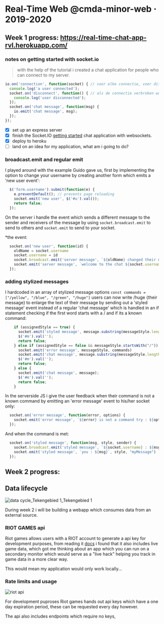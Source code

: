 # Real-Time Web @cmda-minor-web · 2019-2020

[rubric]: https://docs.google.com/spreadsheets/d/e/2PACX-1vSd1I4ma8R5mtVMyrbp6PA2qEInWiOialK9Fr2orD3afUBqOyvTg_JaQZ6-P4YGURI-eA7PoHT8TRge/pubhtml

## Week 1 progress: https://real-time-chat-app-rvl.herokuapp.com/

### notes on getting started with socket.io

> with the help of the tutorial i created a chat application for people who can connect to my server.

```javascript
io.on('connection', function(socket) { // voor elke connectie, voer dit uit:
  console.log('a user connected');
  socket.on('disconnect', function() { // als de connectie verbroken wordt, voer dit uit
    console.log('user disconnected');
  });
  socket.on('chat message', function(msg) {
    io.emit('chat message', msg);
  });
});
```

- [x] set up an express server
- [x] finish the Socket.IO [getting started](https://socket.io/get-started/chat/) chat application with websockets.
- [x] deploy to heroku
- [ ] land on an idea for my application, what am i going to do?

### broadcast.emit and regular emit

I played around with the example Guido gave us, first by implementing the option to change your username by creating another form which emits a 'new user event':

```javascript
  $('form.username').submit(function(e) {
    e.preventDefault(); // prevents page reloading
    socket.emit('new user', $('#u').val());
    return false;
  });
```

On the server i handle the event which sends a different message to the sender and receivers of the message by using `socket.broadcast.emit` to send to others and `socket.emit` to send to your socket.

*the event:

```javascript
  socket.on('new user', function(id) {
    oldName = socket.username
    socket.username = id
    socket.broadcast.emit('server message', `${oldName} changed their name to ${socket.username}!`)
    socket.emit('server message', `welcome to the chat ${socket.username}!`)
  });
```

### adding stylized messages

I hardcoded in an array of stylized message options `const commands = ["/yellow", "/blue", "/green", "/huge"]`
users can now write /huge {their message} to enlarge the text of their message by sending out a 'styled message' event instead of a regular 'chat message' which is handled in an if statement checking if the first word starts with a / and if its a known command:

```javascript
    if (assignedStyle == true) {
      socket.emit('styled message', message.substring(messageStyle.length), messageStyle.substring(1));
      $('#m').val('');
      return false;
    } else if (assignedStyle == false && messageStyle.startsWith("/")) {
      socket.emit('error message', messageStyle, commands)
      socket.emit('chat message', message.substring(messageStyle.length));
      $('#m').val('');
      return false;
    } else {
      socket.emit('chat message', message);
      $('#m').val('');
      return false;
    }
 ```
 
In the serverside JS i give the user feedback when their command is not a known command by emitting an 'error message' event to his/her socket only:

```javascript
  socket.on('error message', function(error, options) {
    socket.emit('error message', `${error} is not a command try : ${options}`)
  });
```

And when the command is met:

```javascript
  socket.on('styled message', function(msg, style, sender) {
    socket.broadcast.emit('styled message', `${socket.username} : ${msg}`, style, "other");
    socket.emit('styled message', `you : ${msg}`, style, "myMessage")
  });
```

## Week 2 progress:

## Data lifecycle

![data cycle_Tekengebied 1_Tekengebied 1](https://user-images.githubusercontent.com/36195440/79560914-c0755f00-80a8-11ea-9419-e8430049459e.png)

During week 2 i will be building a webapp which consumes data from an external source.

### RIOT GAMES api

Riot games allows users with a RIOT account to generate a api key for development purposes, from reading it [docs](https://developer.riotgames.com/docs/lol) i found that it also includes live game data, which got me thinking about an app which you can run on a secondary monitor which would serve as a "live hack" helping you track in game data in a more clear way.

This would mean my application would only work locally... 

### Rate limits and usage

![riot api](https://user-images.githubusercontent.com/36195440/79229762-d6dea900-7e63-11ea-87cd-6aab4bcb9a64.png)

For development puproses Riot games hands out api keys which have a one day expiration period, these can be requested every day however.

The api also includes endpoints which require no keys, 
